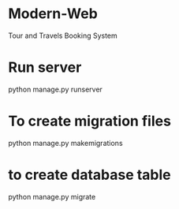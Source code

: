 # Modern-Web
Tour and Travels Booking System

# Run server
python manage.py runserver

# To create migration files
python manage.py makemigrations

# to create database table
python manage.py migrate

